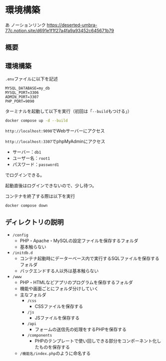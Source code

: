 # 環境構築
あ
ノーションリンク
https://deserted-umbra-77c.notion.site/d691e1f1f27a4fa9a93452c645671b79

## 概要

## 環境構築

`.env`ファイルに以下を記述

```env
MYSQL_DATABASE=my_db
MYSQL_PORT=3306
ADMIN_PORT=3307
PHP_PORT=9090
```

ターミナルを起動して以下を実行（初回は「`--build`もつける」）

```bash
docker compose up -d --build
```

`http://localhost:9090`でWebサーバーにアクセス

`http://localhost:3307`でphpMyAdminにアクセス


- サーバー：`db1`
- ユーザー名：`root1`
- パスワード：`password1`

でログインできる。

起動直後はログインできないので、少し待つ。

コンテナを終了する際は以下を実行

```bash
docker compose down
```

## ディレクトリの説明

- `/config`
  - PHP・Apache・MySQLの設定ファイルを保存するフォルダ
  - 基本触らない
- `/initdb.d`
  - コンテナ起動時にデーターベース内で実行するSQLファイルを保存するフォルダ
  - バックエンドする人以外は基本触らない
- `/www`
  - PHP・HTMLなどアプリのプログラムを保存するフォルダ
  - 機能や画面ごとにフォルダ分けしていく
  - 主なフォルダ
    - `/css`
      - CSSファイルを保存する
    - `/js`
      - JSファイルを保存する
    - `/api`
      - フォームの送信先の処理をするPHPを保存する
    - `/components`
      - PHPのテンプレートで使い回しできる部分をコンポーネント化したものを保存する
  - `/機能名/index.php`のように命名する